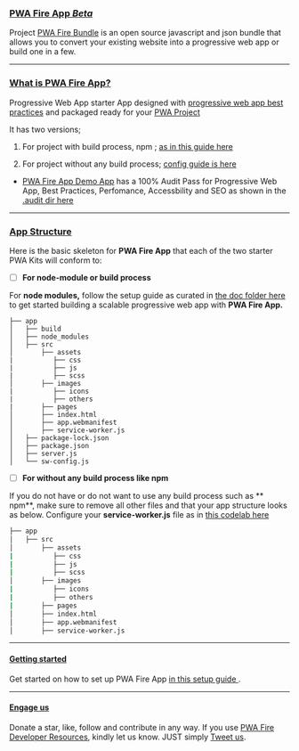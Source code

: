  ### [PWA Fire App *Beta*](https://pwafire.org/developer/app/)

Project [PWA Fire Bundle](https://github.com/mayeedwin/pwafire) is an open source javascript and json bundle that allows you to convert your existing website into a progressive web app or build one in a few.

***

### [What is PWA Fire App?](https://github.com/mayeedwin/pwafireapp)

Progressive Web App starter App designed with  [progressive web app best practices](https://developers.google.com/web/progressive-web-apps/checklist) and packaged ready for your [PWA Project](https://pwafire.org/developer/app/)

It has two versions; 

1. For project with build process, npm ; [as in this guide here](https://github.com/mayeedwin/pwafireapp/tree/master/docs)

2. For project without any build process; [config guide is here](https://pwafire.org/developer/pwa/started/)

- [PWA Fire App Demo App](https://pwafireapp.firebaseapp.com/) has a 100% Audit Pass for Progressive Web App, Best Practices, Perfomance, Accessbility and SEO as shown in the [.audit dir here](https://github.com/mayeedwin/pwafireapp/tree/master/.audit)

***

### [App Structure]()

Here is the basic skeleton for **PWA Fire App**  that each of the two starter PWA Kits will conform to:

   - [ ] **For node-module or build process** 
   
For **node modules,**  follow the setup guide as curated in [the doc folder here](https://github.com/mayeedwin/pwafireapp/tree/master/docs) to get started building a scalable progressive web app with **PWA Fire App.** 

```b
├── app
│   ├── build
│   ├── node_modules
│   ├── src
│       ├── assets
|          ├── css
|          ├── js
|          ├── scss
│       ├── images
|          ├── icons
|          ├── others
|       ├── pages
│       ├── index.html
│       ├── app.webmanifest
│       ├── service-worker.js
│   ├── package-lock.json
│   ├── package.json
│   ├── server.js
│   └── sw-config.js

```

 - [ ] **For without any build process like npm** 

If you do not have or do not want to use any build process such as ** npm**, make sure to 
remove all other files and that your app structure looks as below. Configure your **service-worker.js** 
file as in [this codelab here](https://pwafire.org/developer/pwa/started/#sw-config)

```bash
├── app
│   ├── src
│       ├── assets
|          ├── css
|          ├── js
|          ├── scss
│       ├── images
|          ├── icons
|          ├── others
|       ├── pages
│       ├── index.html
│       ├── app.webmanifest
│       ├── service-worker.js

```

***

#### [Getting started](https://pwafire.org/developer/codelabs/cloud-firestore-for-web)
Get started on how to set up PWA Fire App [ in this setup guide ](https://github.com/mayeedwin/pwafireapp/tree/master/docs).

***

#### [Engage us](https://twitter.com/pwafire)
Donate a star, like, follow and contribute in any way. If you use [PWA Fire Developer Resources](https://pwafire.org/developer), kindly let us know. JUST simply [Tweet us](https://twitter.com/pwafire).

